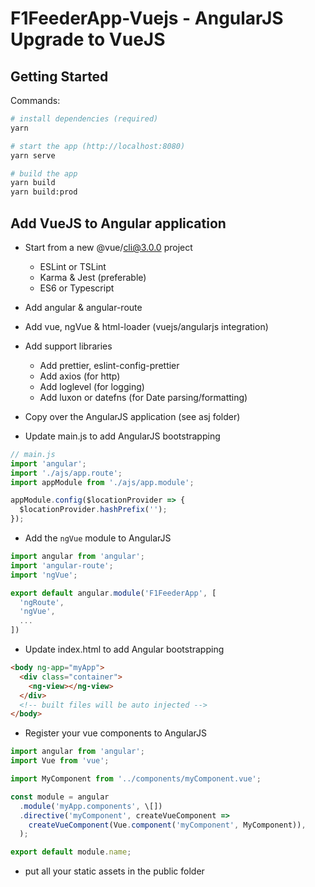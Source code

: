 # F1FeederApp-Vuejs - AngularJS Upgrade to VueJS

## Getting Started

Commands:

```bash
# install dependencies (required)
yarn

# start the app (http://localhost:8080)
yarn serve

# build the app
yarn build
yarn build:prod
```

## Add VueJS to Angular application

* Start from a new @vue/cli@3.0.0 project

  * ESLint or TSLint
  * Karma & Jest (preferable)
  * ES6 or Typescript

* Add angular & angular-route

* Add vue, ngVue & html-loader (vuejs/angularjs integration)

* Add support libraries

  * Add prettier, eslint-config-prettier
  * Add axios (for http)
  * Add loglevel (for logging)
  * Add luxon or datefns (for Date parsing/formatting)

* Copy over the AngularJS application (see asj folder)

* Update main.js to add AngularJS bootstrapping

```js
// main.js
import 'angular';
import './ajs/app.route';
import appModule from './ajs/app.module';

appModule.config($locationProvider => {
  $locationProvider.hashPrefix('');
});
```

* Add the `ngVue` module to AngularJS

```js
import angular from 'angular';
import 'angular-route';
import 'ngVue';

export default angular.module('F1FeederApp', [
  'ngRoute',
  'ngVue',
  ...
])
```

* Update index.html to add Angular bootstrapping

```html
<body ng-app="myApp">
  <div class="container">
    <ng-view></ng-view>
  </div>
  <!-- built files will be auto injected -->
</body>
```

* Register your vue components to AngularJS

```js
import angular from 'angular';
import Vue from 'vue';

import MyComponent from '../components/myComponent.vue';

const module = angular
  .module('myApp.components', \[])
  .directive('myComponent', createVueComponent =>
    createVueComponent(Vue.component('myComponent', MyComponent)),
  );

export default module.name;
```

* put all your static assets in the public folder
